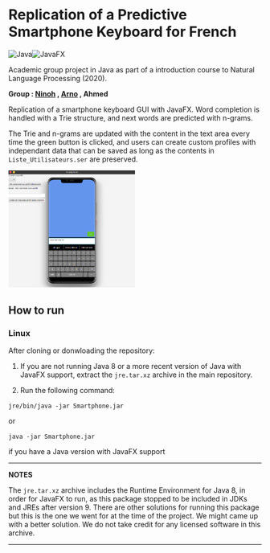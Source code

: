 # Replication of a Predictive Smartphone Keyboard for French

<img alt="Java" src="https://img.shields.io/badge/Java-%23ED8B00.svg?&style=flat-square&logo=java&logoColor=white"/><img alt="JavaFX" src="https://img.shields.io/badge/JavaFX-50EAFF.svg?&style=flat-square&logo=java&logoColor=black"/>

Academic group project in Java as part of a introduction course to Natural Language Processing (2020).

**Group : [Ninoh](https://github.com/ninohdasilva) , [Arno](https://github.com/awatiez/) , Ahmed**

Replication of a smartphone keyboard GUI with JavaFX. Word completion is handled with a Trie structure, and next words are predicted with n-grams.

The Trie and n-grams are updated with the content in the text area every time the green button is clicked, and users can create custom profiles with independant data that can be saved as long as the contents in `Liste_Utilisateurs.ser` are preserved.

<img src="https://github.com/ninohdasilva/PredictiveSmartphoneKeyboard/blob/main/Screenshot.png" width="50%">

## How to run 

### Linux

After cloning or donwloading the repository:

1) If you are not running Java 8 or a more recent version of Java with JavaFX support, extract the `jre.tar.xz` archive in the main repository.

2) Run the following command:
```
jre/bin/java -jar Smartphone.jar
```
or 

```
java -jar Smartphone.jar
```
if you have a Java version with JavaFX support

---
**NOTES**

The `jre.tar.xz` archive includes the Runtime Environment for Java 8, in order for JavaFX to run, as this package stopped to be included in JDKs and JREs after version 9.
There are other solutions for running this package but this is the one we went for at the time of the project. We might came up with a better solution.
We do not take credit for any licensed software in this archive.

---
